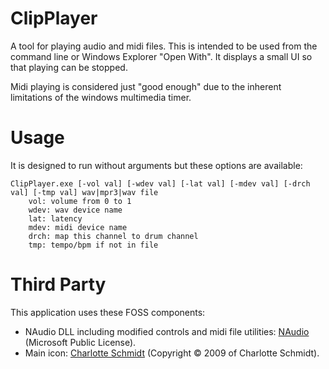 # ClipPlayer
A tool for playing audio and midi files. This is intended to be used from the command line or Windows Explorer "Open With".
It displays a small UI so that playing can be stopped.

Midi playing is considered just "good enough" due to the inherent limitations of the windows multimedia timer.

# Usage
It is designed to run without arguments but these options are available:
```
ClipPlayer.exe [-vol val] [-wdev val] [-lat val] [-mdev val] [-drch val] [-tmp val] wav|mpr3|wav file
    vol: volume from 0 to 1
    wdev: wav device name
    lat: latency
    mdev: midi device name
    drch: map this channel to drum channel
    tmp: tempo/bpm if not in file
```

# Third Party
This application uses these FOSS components:
- NAudio DLL including modified controls and midi file utilities: [NAudio](https://github.com/naudio/NAudio) (Microsoft Public License).
- Main icon: [Charlotte Schmidt](http://pattedemouche.free.fr/) (Copyright © 2009 of Charlotte Schmidt).

